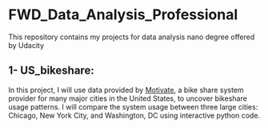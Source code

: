 # FWD_Data_Analysis_Professional
This repository contains my projects for data analysis nano degree offered by Udacity

## 1- US_bikeshare:
In this project, I will use data provided by [Motivate](https://www.motivateco.com/), a bike share system provider for many major cities in the United States, to uncover bikeshare usage patterns.
I will compare the system usage between three large cities: Chicago, New York City, and Washington, DC using interactive python code.

